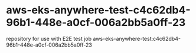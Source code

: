 # aws-eks-anywhere-test-c4c62db4-96b1-448e-a0cf-006a2bb5a0ff-23
repository for use with E2E test job aws-eks-anywhere-test:c4c62db4-96b1-448e-a0cf-006a2bb5a0ff-23
